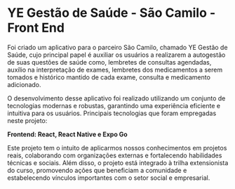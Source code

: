 # YE Gestão de Saúde - São Camilo - Front End
Foi criado um aplicativo para o parceiro São Camilo, chamado YE Gestão de Saúde, cujo principal papel é auxiliar os usuários a realizarem a autogestão de suas questões de saúde como, lembretes de consultas agendadas, auxílio na interpretação de exames, lembretes dos medicamentos a serem tomados e histórico mantido de cada exame, consulta e medicamento adicionado. 

O desenvolvimento desse aplicativo foi realizado utilizando um conjunto de tecnologias modernas e robustas, garantindo uma experiência eficiente e intuitiva para os usuários. Principais tecnologias que foram empregadas neste projeto:

**Frontend: React,  React Native e Expo Go**

Este projeto tem o intuito de aplicarmos nossos conhecimentos em projetos reais, colaborando com organizações externas e fortalecendo habilidades técnicas e sociais. Além disso, o projeto está integrado à trilha extensionista do curso, promovendo ações que beneficiam a comunidade e estabelecendo vínculos importantes com o setor social e empresarial.
